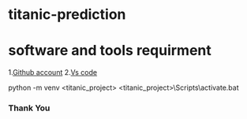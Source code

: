 # titanic-prediction
# software and tools requirment
1.[Github account](https://github.com)
2.[Vs code](https://code.visualstudio.com)

python -m venv <titanic_project>
<titanic_project>\Scripts\activate.bat

### Thank You